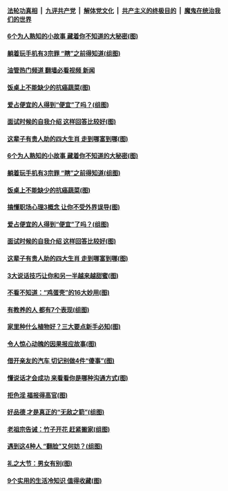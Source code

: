 ####  [法轮功真相](../../../../basic/blob/master/README.md?t=05042231) &nbsp;|&nbsp; [九评共产党](../../../../9ping.md/blob/master/README.md?t=05042231) &nbsp;|&nbsp; [解体党文化](../../../../jtdwh.md/blob/master/README.md?t=05042231)  &nbsp;|&nbsp; [共产主义的终极目的](../../../../gczydzjmd.md/blob/master/README.md?t=05042231) &nbsp;|&nbsp; [魔鬼在统治我们的世界](../../../../mgztzwmdsj.md/blob/master/README.md?t=05042231) 

#### [6个为人熟知的小故事 藏着你不知道的大秘密(图)](../pages/p8/1004928.md?t=05042231) 

#### [躺着玩手机有3宗罪 “瞎”之前得知道(组图)](../pages/p8/1005154.md?t=05042231) 

#### [油管热门频道 翻墙必看视频 新闻](http://45.76.130.85:81/youtube.html?05042231)

#### [饭桌上不能缺少的抗癌蔬菜(图)](../pages/p8/1005170.md?t=05042231) 

#### [爱占便宜的人得到“便宜”了吗？(组图)](../pages/p8/1005121.md?t=05042231) 

#### [面试时候的自我介绍 这样回答比较好(图)](../pages/p8/1002115.md?t=05042231) 

#### [这辈子有贵人助的四大生肖 走到哪富到哪(图)](../pages/p8/1005166.md?t=05042231) 

#### [6个为人熟知的小故事 藏着你不知道的大秘密(图)](../pages/p8/1004928.md?t=05042231) 

#### [躺着玩手机有3宗罪 “瞎”之前得知道(组图)](../pages/p8/1005154.md?t=05042231) 

#### [饭桌上不能缺少的抗癌蔬菜(图)](../pages/p8/1005170.md?t=05042231) 

#### [搞懂职场心理3概念 让你不受外界误导(图)](../pages/p8/1004748.md?t=05042231) 

#### [爱占便宜的人得到“便宜”了吗？(组图)](../pages/p8/1005121.md?t=05042231) 

#### [面试时候的自我介绍 这样回答比较好(图)](../pages/p8/1002115.md?t=05042231) 

#### [这辈子有贵人助的四大生肖 走到哪富到哪(图)](../pages/p8/1005166.md?t=05042231) 

#### [3大说话技巧让你和另一半越来越甜蜜(图)](../pages/p8/1005075.md?t=05042231) 

#### [不看不知道：“鸡蛋壳”的16大妙用(图)](../pages/p8/1005065.md?t=05042231) 

#### [有教养的人 都有7个表现(组图)](../pages/p8/1004862.md?t=05042231) 

#### [家里种什么植物好？三大要点新手必知(图)](../pages/p8/1005148.md?t=05042231) 

#### [令人惊心动魄的因果报应故事(图)](../pages/p8/1004731.md?t=05042231) 

#### [借开亲友的汽车 切记别做4件“傻事”(图)](../pages/p8/1005119.md?t=05042231) 

#### [懂说话才会成功 来看看你是哪种沟通方式(图)](../pages/p8/1004747.md?t=05042231) 

#### [拒色淫 福报得高官(图)](../pages/p8/1004935.md?t=05042231) 

#### [好品德 才是真正的“无敌之箭”(组图)](../pages/p8/1005061.md?t=05042231) 

#### [老祖宗告诫：竹子开花 赶紧搬家(组图)](../pages/p8/1005035.md?t=05042231) 

#### [遇到这4种人 “翻脸”又何妨？(组图)](../pages/p8/1004847.md?t=05042231) 

#### [礼之大节：男女有别(图)](../pages/p8/1004937.md?t=05042231) 

#### [9个实用的生活冷知识 值得收藏(图)](../pages/p8/1004730.md?t=05042231) 

<img src='http://gfw-breaker.win/goodnews/indexes/p8.md' width='0px' height='0px'/>
